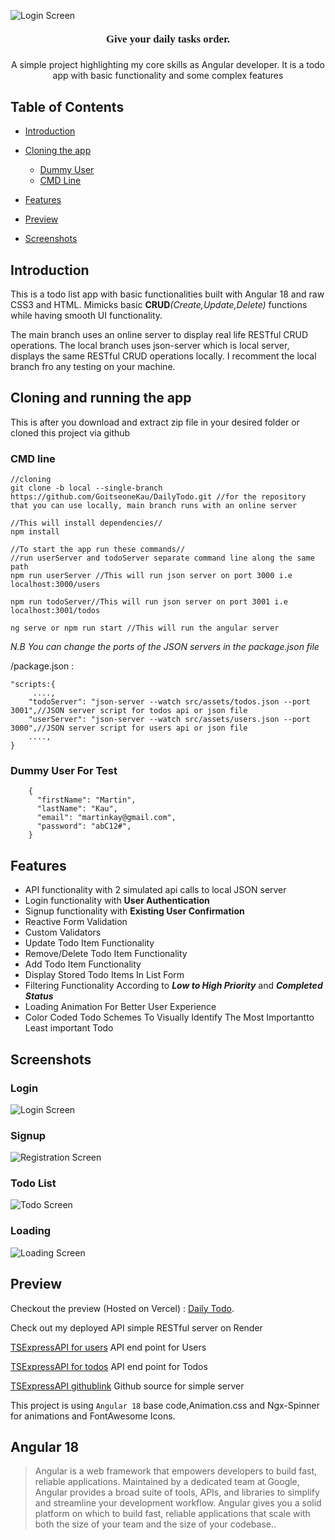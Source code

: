 <link rel="preconnect" href="https://fonts.googleapis.com">
<link rel="preconnect" href="https://fonts.gstatic.com" crossorigin>
<link href="https://fonts.googleapis.com/css2?family=Poppins:ital,wght@0,100;0,200;0,300;0,400;0,500;0,600;0,700;0,800;0,900;1,100;1,200;1,300;1,400;1,500;1,600;1,700;1,800;1,900&family=Roboto:ital,wght@0,100;0,300;0,400;0,500;0,700;0,900;1,100;1,300;1,400;1,500;1,700;1,900&display=swap" rel="stylesheet">


![Login Screen](/src/assets/images/logo.PNG)

<h4 align="center" style="font-family:Poppins;font-size:1.2em;margin-top:20px">Give your daily tasks order.</h4>
<p align="center">A simple project highlighting my core skills as Angular developer. It is a todo app with basic functionality and some complex features</p>


## Table of Contents

* [Introduction](#introduction)

* [Cloning the app](#cloning-and-running-the-app)
  * [Dummy User](#dummy-user-for-test)
  * [CMD Line](#cmd-line)

* [Features](#features)

* [Preview](#preview)

* [Screenshots](#screenshots)




## Introduction
This is a todo list app with basic functionalities built with Angular 18 and raw CSS3 and HTML.
Mimicks basic **CRUD**_(Create,Update,Delete)_ functions while having smooth UI functionality.

The main branch uses an online server to display real life RESTful CRUD operations. The local branch uses json-server which is local server, displays the same RESTful CRUD operations locally. I recomment the local branch fro any testing on your machine.





## Cloning and running the app
This is after you download and extract zip file in your desired folder or cloned this project via github

### CMD line
```
//cloning
git clone -b local --single-branch https://github.com/GoitseoneKau/DailyTodo.git //for the repository that you can use locally, main branch runs with an online server

//This will install dependencies//
npm install 

//To start the app run these commands//
//run userServer and todoServer separate command line along the same path
npm run userServer //This will run json server on port 3000 i.e localhost:3000/users

npm run todoServer//This will run json server on port 3001 i.e localhost:3001/todos

ng serve or npm run start //This will run the angular server
```

*N.B You can change the ports of the JSON servers in the package.json file*

/package.json :
```
"scripts:{
     ....,
    "todoServer": "json-server --watch src/assets/todos.json --port 3001",//JSON server script for todos api or json file
    "userServer": "json-server --watch src/assets/users.json --port 3000",//JSON server script for users api or json file
    ....,
}
```

###  Dummy User For Test
```
    {
      "firstName": "Martin",
      "lastName": "Kau",
      "email": "martinkay@gmail.com",
      "password": "abC12#",
    }
```
## Features

* API functionality with 2 simulated api calls to local JSON server
* Login functionality with **User Authentication**
* Signup functionality with **Existing User Confirmation**
* Reactive Form Validation
* Custom Validators
* Update Todo Item Functionality
* Remove/Delete Todo Item Functionality
* Add Todo Item Functionality
* Display Stored Todo Items In List Form
* Filtering Functionality According to *__Low to High Priority__* and *__Completed Status__*
* Loading Animation For Better User Experience
* Color Coded Todo Schemes To Visually Identify The Most Importantto Least important Todo

## Screenshots
### Login
![Login Screen](/src/assets/images/login.PNG)
### Signup
![Registration Screen](/src/assets/images/registration.PNG)
### Todo List
![Todo Screen](/src/assets/images/filter.PNG)
### Loading
![Loading Screen](/src/assets/images/loading.PNG)

## Preview

Checkout the preview (Hosted on Vercel) : [Daily Todo](https://daily-todo-one.vercel.app/).

Check out my deployed API simple RESTful server on Render 

[TSExpressAPI for users](https://tsexpressrestapi.onrender.com/api/users) API end point for Users

[TSExpressAPI for todos](https://tsexpressrestapi.onrender.com/api/todos) API end point for Todos

[TSExpressAPI githublink](https://github.com/GoitseoneKau/TSExpressRestAPI) Github source for simple server

This project is using `Angular 18` base code,Animation.css and Ngx-Spinner for animations and FontAwesome Icons.

## Angular 18

> Angular is a web framework that empowers developers to build fast, reliable applications.
Maintained by a dedicated team at Google, Angular provides a broad suite of tools, APIs, and libraries to simplify and streamline your development workflow. Angular gives you a solid platform on which to build fast, reliable applications that scale with both the size of your team and the size of your codebase..
>
